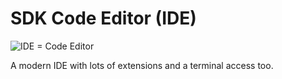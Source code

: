 # SDK Code Editor (IDE)

![IDE = Code Editor](./img/codeserverterminal.png)

A modern IDE with lots of extensions and a terminal access too.



